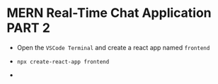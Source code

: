 # MERN Real-Time Chat Application PART 2

* Open the `VSCode Terminal` and create a react app named `frontend`
*     npx create-react-app frontend
* 

